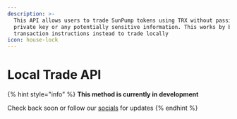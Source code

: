 ```yaml
---
description: >-
  This API allows users to trade SunPump tokens using TRX without passing a
  private key or any potentially sensitive information. This works by building
  transaction instructions instead to trade locally
icon: house-lock
---
```


# Local Trade API

{% hint style="info" %}
**This method is currently in development**&#x20;

Check back soon or follow our [socials](broken-reference) for updates
{% endhint %}
